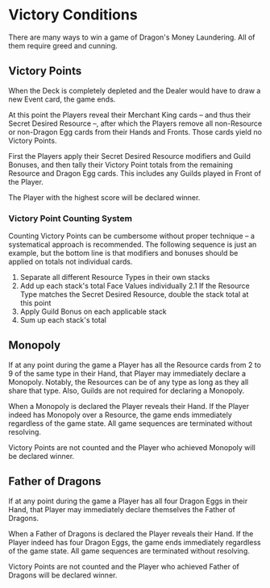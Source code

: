 # Victory Conditions

There are many ways to win a game of Dragon's Money Laundering. All of them require greed and cunning.

## Victory Points

When the Deck is completely depleted and the Dealer would have to draw a new Event card, the game ends.

At this point the Players reveal their Merchant King cards – and thus their Secret Desired Resource –, after which the Players remove all non-Resource or non-Dragon Egg cards from their Hands and Fronts. Those cards yield no Victory Points.

First the Players apply their Secret Desired Resource modifiers and Guild Bonuses, and then tally their Victory Point totals from the remaining Resource and Dragon Egg cards. This includes any Guilds played in Front of the Player.

The Player with the highest score will be declared winner.

### Victory Point Counting System

Counting Victory Points can be cumbersome without proper technique – a systematical approach is recommended. The following sequence is just an example, but the bottom line is that modifiers and bonuses should be applied on totals not individual cards.

1. Separate all different Resource Types in their own stacks
2. Add up each stack's total Face Values individually
  2.1 If the Resource Type matches the Secret Desired Resource, double the stack total at this point
3. Apply Guild Bonus on each applicable stack
4. Sum up each stack's total

## Monopoly

If at any point during the game a Player has all the Resource cards from 2 to 9 of the same type in their Hand, that Player may immediately declare a Monopoly. Notably, the Resources can be of any type as long as they all share that type. Also, Guilds are not required for declaring a Monopoly.

When a Monopoly is declared the Player reveals their Hand. If the Player indeed has Monopoly over a Resource, the game ends immediately regardless of the game state. All game sequences are terminated without resolving.

Victory Points are not counted and the Player who achieved Monopoly will be declared winner.

## Father of Dragons

If at any point during the game a Player has all four Dragon Eggs in their Hand, that Player may immediately declare themselves the Father of Dragons.

When a Father of Dragons is declared the Player reveals their Hand. If the Player indeed has four Dragon Eggs, the game ends immediately regardless of the game state. All game sequences are terminated without resolving.

Victory Points are not counted and the Player who achieved Father of Dragons will be declared winner.
